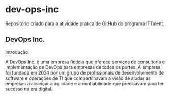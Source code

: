 # dev-ops-inc

Repositório criado para a atividade prática de GitHub do programa ITTalent.

## DevOps Inc.

Introdução

A DevOps Inc. é uma empresa fictícia que oferece serviços de consultoria e implementação de DevOps para empresas de todos os portes. A empresa foi fundada em 2024 por um grupo de profissionais de desenvolvimento de software e operações de TI que compartilhavam a visão de ajudar as empresas a alcançar a agilidade e a confiabilidade que precisavam para ter sucesso na era digital.
